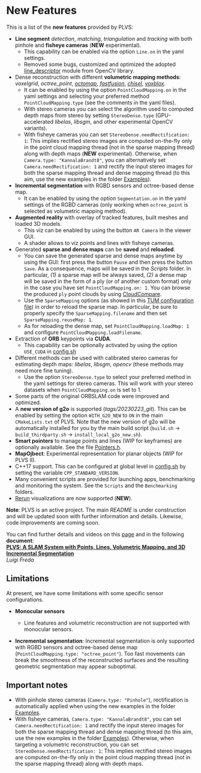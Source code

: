 # New Features 

This is a list of the **new features** provided by PLVS: 
* **Line segment** *detection*, *matching*, *triangulation* and *tracking* with both pinhole and **fisheye cameras** (**NEW** experimental). 
  - This capability can be enabled via the option `Line.on` in the yaml settings.
  - Removed some bugs, customized and optimized the adopted [line_descriptor](https://github.com/opencv/opencv_contrib/tree/4.x/modules/line_descriptor) module from OpenCV library. 
* Dense reconstruction with different **volumetric mapping methods**: *voxelgrid*, *octree_point*, *[octomap](https://github.com/OctoMap/octomap)*, *[fastfusion](https://github.com/tum-vision/fastfusion)*, *[chisel](https://github.com/personalrobotics/OpenChisel)*, *[voxblox](https://github.com/ethz-asl/voxblox)*.  
  - It can be enabled by using the option `PointCloudMapping.on` in the yaml settings and selecting your preferred method `PointCloudMapping.type` (see the comments in the yaml files). 
  - With stereo cameras you can select the algorithm used to computed depth maps from stereo by setting `StereoDense.type` (GPU-accelerated *libelas*, *libsgm*, and other experimental OpenCV variants).
  - With fisheye cameras you can set `StereoDense.needRectification: 1`: This implies rectified stereo images are computed on-the-fly only in the point cloud mapping thread (not in the sparse mapping thread) along with depth maps (**NEW** experimental). Otherwise, when `Camera.type: "KannalaBrandt8"`, you can alternatively set `Camera.needRectification: 1` and rectify the input stereo images for both the sparse mapping thread and dense mapping thread (to this aim, use the new examples in the folder [Examples](./Examples/)). 
* **Incremental segmentation** with RGBD sensors and octree-based dense map. 
  - It can be enabled by using the option `Segmentation.on` in the yaml settings of the RGBD cameras (only working when `octree_point` is selected as volumetric mapping method). 
* **Augmented reality** with overlay of tracked features, built meshes and loaded 3D models. 
  - This viz can be enabled by using the button `AR Camera` in the viewer GUI. 
  - A shader allows to viz points and lines with fisheye cameras.
* Generated **sparse and dense maps** can be **saved** and **reloaded**. 
  - You can save the generated sparse and dense maps anytime by using the GUI: first press the button `Pause` and then press the button `Save`. As a consequence, maps will be saved in the *Scripts* folder. In particular, *(1)* a sparse map will be always saved, *(2)* a dense map will be saved in the form of a ply (or of another custom format) only in the case you have set `PointCloudMapping.on: 1`. You can browse the produced `ply` point clouds by using [CloudCompare](https://www.danielgm.net/cc/).
  - Use the `SparseMapping` options (as showed in this [TUM configuration file](./Settings/old/RGB-D-TUM1.yaml)) in order to reload the sparse map. In particular, be sure to properly specify the `SparseMapping.filename` and then set `SparseMapping.reuseMap: 1`. 
  - As for reloading the dense map, set `PointCloudMapping.loadMap: 1` and configure `PointCloudMapping.loadFilename`.
* Extraction of **ORB** keypoints via **CUDA**. 
  - This capability can be optionally activated by using the option `USE_CUDA` in [config.sh](./config.sh) 
* Different methods can be used with calibrated stereo cameras for estimating depth maps: *libelas*, *libsgm*, *opencv* (these methods may need more fine tuning).
  - Use the option `StereoDense.type` to select your preferred method in the yaml settings for stereo cameras. This will work with your stereo datasets when `PointCloudMapping.on` is set to 1.  
* Some parts of the original ORBSLAM code were improved and optimized.
* A **new version of g2o** is supported (*tags/20230223_git*). This can be enabled by setting the option `WITH_G2O_NEW` to `ON` in the main `CMakeLists.txt` of PLVS. Note that the new version of g2o will be automatically installed for you by the main build script (`build.sh` → `build_thirdparty.sh` → `install_local_g2o_new.sh`).
* **Smart pointers** to manage points and lines (WIP for keyframes) are optionally available. See the file [Pointers.h](include/Pointers.h).
* **MapOjbect**: Experimental representation for planar objects (WIP for PLVS II).
* C++17 support. This can be configured at global level in [config.sh](./config.sh) by setting the variable `CPP_STANDARD_VERSION`.
* Many convenient scripts are provided for launching apps, benchmarking and monitoring the system. See the `Scripts` and the `Benchmarking` folders.
* [Rerun](https://www.rerun.io/) visualizations are now supported (**NEW**).
  
**Note**: PLVS is an active project. The main *README* is under construction and will be updated soon with further information and details. Likewise, code improvements are coming soon. 


You can find further details and videos on this [page](https://www.luigifreda.com/research/plvs-an-open-source-rgb-d-and-stereo-slam-for-volumetric-reconstruction-and-3d-incremental-segmentation/) and in the following **document**:          
**[PLVS: A SLAM System with Points, Lines, Volumetric Mapping, and 3D Incremental Segmentation](https://arxiv.org/pdf/2309.10896.pdf)**         
*Luigi Freda* 


## Limitations 

At present, we have some limitations with some specific sensor configurations.  

- **Monocular sensors**
  * Line features and volumetric reconstruction are not supported with monocular sensors.
     
- **Incremental segmentation**: Incremental segmentation is only supported with RGBD sensors and octree-based dense map (`PointCloudMapping.type: "octree_point"`). Too fast movements can break the smoothness of the reconstructed surfaces and the resulting geometric segmentation may appear suboptimal. 

## Important notes  

- With pinhole stereo cameras (`Camera.type: "Pinhole"`), rectification is automatically applied when using the new examples in the folder [Examples](./Examples/). 
- With fisheye cameras, `Camera.type: "KannalaBrandt8"`, you can set `Camera.needRectification: 1` and rectify the input stereo images for both the sparse mapping thread and dense mapping thread (to this aim, use the new examples in the folder [Examples](./Examples/)). Otherwise, when targeting a volumetric reconstruction, you can set `StereoDense.needRectification: 1`: This implies rectified stereo images are computed on-the-fly only in the point cloud mapping thread (not in the sparse mapping thread) along with depth maps.
